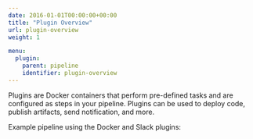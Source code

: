 ```yaml
---
date: 2016-01-01T00:00:00+00:00
title: "Plugin Overview"
url: plugin-overview
weight: 1

menu:
  plugin:
    parent: pipeline
    identifier: plugin-overview
---
```



Plugins are Docker containers that perform pre-defined tasks and are configured as steps in your pipeline. Plugins can be used to deploy code, publish artifacts, send notification, and more.

Example pipeline using the Docker and Slack plugins:
